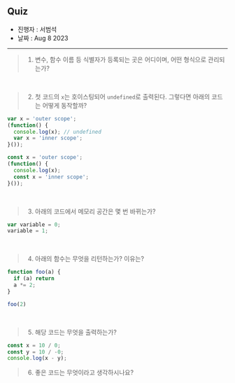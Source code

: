## Quiz
- 진행자 : 서범석
- 날짜 : Aug 8 2023
---
<!--
1. 질문은 이해하기 쉽고 명확하게 적는다.
2. 문제는 아래의 예시를 참고해 작성한다.
3. 문제의 정답은 주석으로 표기한다.
-->

> 1. 변수, 함수 이름 등 식별자가 등록되는 곳은 어디이며, 어떤 형식으로 관리되는가?

<!--
답: 실행 컨텍스트, 변수 이름(key) / 변수 값(value) 형식
-->
</br>

> 2. 첫 코드의 `x`는 호이스팅되어 `undefined`로 출력된다. 그렇다면 아래의 코드는 어떻게 동작할까?

```jsx
var x = 'outer scope';
(function() {
  console.log(x); // undefined
  var x = 'inner scope';
}());
```

```jsx
const x = 'outer scope';
(function() {
  console.log(x);
  const x = 'inner scope';
}());
```

<!--
답: referenceError 발생
함수 안의 const x가 호이스팅되기 때문에 'outer scope'로 인식하지 않고 에러를 발생시킨다. (참고: TDZ)
-->
</br>

> 3. 아래의 코드에서 메모리 공간은 몇 번 바뀌는가?

```jsx
var variable = 0;
variable = 1;
```

<!--
답: 3번
1. undefined, 2. 0, 3. 1
-->
</br>

> 4. 아래의 함수는 무엇을 리턴하는가? 이유는?

```jsx
function foo(a) {
  if (a) return
  a *= 2;
}

foo(2)
```

<!--
답: undefined
ASI에 의해 return의 끝에 세미콜론이 찍히기 때문이다.
-->
</br>

> 5. 해당 코드는 무엇을 출력하는가?
```jsx
const x = 10 / 0;
const y = 10 / -0;
console.log(x - y);
```

<!--
답: Infinity
Infinity - (-Infinity) = Infinity
x * y = -Infinity
x / y = NaN
x + y = NaN
-->

> 6. 좋은 코드는 무엇이라고 생각하시나요?

<!--
답: 정해진 답이 없다.
-->
